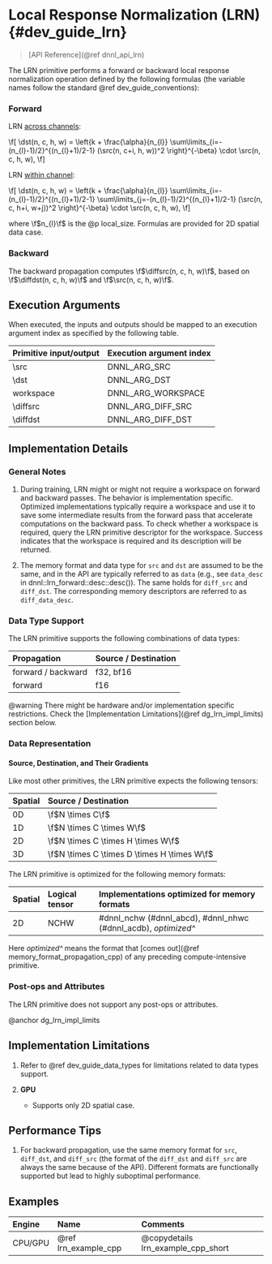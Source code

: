 Local Response Normalization (LRN) {#dev_guide_lrn}
====================================================

>
> [API Reference](@ref dnnl_api_lrn)
>

The LRN primitive performs a forward or backward local response normalization
operation defined by the following formulas (the variable names follow the
standard @ref dev_guide_conventions):

### Forward

LRN [across channels](#dnnl_lrn_across_channels):

\f[
    \dst(n, c, h, w) =
        \left\{k + \frac{\alpha}{n_{l}}
            \sum\limits_{i=-(n_{l}-1)/2}^{(n_{l}+1)/2-1}
                (\src(n, c+i, h, w))^2
        \right\}^{-\beta}
        \cdot
        \src(n, c, h, w),
\f]

LRN [within channel](#dnnl_lrn_within_channel):

\f[
    \dst(n, c, h, w) =
        \left\{k + \frac{\alpha}{n_{l}}
            \sum\limits_{i=-(n_{l}-1)/2}^{(n_{l}+1)/2-1}
            \sum\limits_{j=-(n_{l}-1)/2}^{(n_{l}+1)/2-1}
                (\src(n, c, h+i, w+j))^2
        \right\}^{-\beta}
        \cdot
        \src(n, c, h, w),
\f]

where \f$n_{l}\f$ is the @p local_size. Formulas are provided for 2D spatial
data case.

### Backward

The backward propagation computes \f$\diffsrc(n, c, h, w)\f$, based on
\f$\diffdst(n, c, h, w)\f$ and \f$\src(n, c, h, w)\f$.

## Execution Arguments
When executed, the inputs and outputs should be mapped to an execution
argument index as specified by the following table.

| Primitive input/output | Execution argument index |
| ---                    | ---                      |
| \src                   | DNNL_ARG_SRC             |
| \dst                   | DNNL_ARG_DST             |
| workspace              | DNNL_ARG_WORKSPACE       |
| \diffsrc               | DNNL_ARG_DIFF_SRC        |
| \diffdst               | DNNL_ARG_DIFF_DST        |


## Implementation Details

### General Notes

1. During training, LRN might or might not require a workspace on forward and
   backward passes. The behavior is implementation specific. Optimized
   implementations typically require a workspace and use it to save some
   intermediate results from the forward pass that accelerate computations on
   the backward pass. To check whether a workspace is required, query the LRN
   primitive descriptor for the workspace. Success indicates that the workspace
   is required and its description will be returned.

2. The memory format and data type for `src` and `dst` are assumed to be the
   same, and in the API are typically referred to as `data` (e.g., see
   `data_desc` in dnnl::lrn_forward::desc::desc()). The same holds for
   `diff_src` and `diff_dst`. The corresponding memory descriptors are referred
   to as `diff_data_desc`.

### Data Type Support

The LRN primitive supports the following combinations of data types:

| Propagation        | Source / Destination |
| :--                | :--                  |
| forward / backward | f32, bf16            |
| forward            | f16                  |

@warning
    There might be hardware and/or implementation specific restrictions. Check
    the [Implementation Limitations](@ref dg_lrn_impl_limits) section below.

### Data Representation

#### Source, Destination, and Their Gradients

Like most other primitives, the LRN primitive expects the following
tensors:

| Spatial | Source / Destination
| :--     | :--
| 0D      | \f$N \times C\f$
| 1D      | \f$N \times C \times W\f$
| 2D      | \f$N \times C \times H \times W\f$
| 3D      | \f$N \times C \times D \times H \times W\f$

The LRN primitive is optimized for the following memory formats:

| Spatial | Logical tensor | Implementations optimized for memory formats
| :--     | :--            | :--
| 2D      | NCHW           | #dnnl_nchw (#dnnl_abcd), #dnnl_nhwc (#dnnl_acdb), *optimized^*

Here *optimized^* means the format that
[comes out](@ref memory_format_propagation_cpp)
of any preceding compute-intensive primitive.

### Post-ops and Attributes

The LRN primitive does not support any post-ops or attributes.


@anchor dg_lrn_impl_limits
## Implementation Limitations

1. Refer to @ref dev_guide_data_types for limitations related to data types
   support.

2. **GPU**
    - Supports only 2D spatial case.


## Performance Tips

1. For backward propagation, use the same memory format for `src`, `diff_dst`,
   and `diff_src` (the format of the `diff_dst` and `diff_src` are always the
   same because of the API). Different formats are functionally supported but
   lead to highly suboptimal performance.

## Examples

| Engine  | Name                 | Comments
| :--     | :--                  | :--
| CPU/GPU | @ref lrn_example_cpp | @copydetails lrn_example_cpp_short
